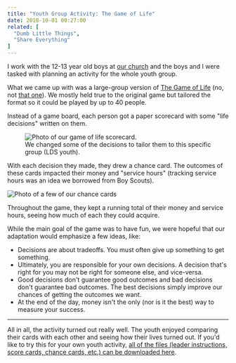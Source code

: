 ```yaml
---
title: "Youth Group Activity: The Game of Life"
date: 2018-10-01 00:27:00
related: [
  "Dumb Little Things",
  "Share Everything"
]
---
```


I work with the 12-13 year old boys at [our church](https://www.lds.org/) and the boys and I were tasked with planning an activity for the whole youth group.

What we came up with was a large-group version of [The Game of Life](https://en.wikipedia.org/wiki/The_Game_of_Life) (no, not [that one](https://en.wikipedia.org/wiki/Conway%27s_Game_of_Life)). We mostly held true to the original game but tailored the format so it could be played by up to 40 people.

Instead of a game board, each person got a paper scorecard with some "life decisions" written on them.

<figure class="center">
  <img src="{{site.url}}/assets/images/game-of-life-scorecard.jpg" alt="Photo of our game of life scorecard." />
  <figcaption>We changed some of the decisions to tailor them to this specific group (LDS youth).</figcaption>
</figure>

With each decision they made, they drew a chance card. The outcomes of these cards impacted their money and "service hours" (tracking service hours was an idea we borrowed from Boy Scouts).

![Photo of a few of our chance cards]({{site.url}}/assets/images/game-of-life-chance-cards.jpg)

Throughout the game, they kept a running total of their money and service hours, seeing how much of each they could acquire.

While the main goal of the game was to have fun, we were hopeful that our adaptation would emphasize a few ideas, like:

- Decisions are about tradeoffs. You must often give up something to get something.
- Ultimately, you are responsible for your own decisions. A decision that's right for you may not be right for someone else, and vice-versa.
- Good decisions don't guarantee good outcomes and bad decisions don't guarantee bad outcomes. The best decisions simply improve our chances of getting the outcomes we want.
- At the end of the day, money isn't the only (nor is it the best) way to measure your success.

<hr class="section-divider">

All in all, the activity turned out really well. The youth enjoyed comparing their cards with each other and seeing how their lives turned out. If you'd like to try this for your own youth activity, [all of the files (leader instructions, score cards, chance cards, etc.) can be downloaded here]({{site.url}}/assets/documents/game-of-life.zip).
